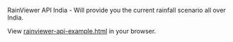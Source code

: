RainViewer API India - Will provide you the current rainfall scenario all over India.

View <a href="https://rainviewer.github.io/rainviewer-api-example/rainviewer-api-example.html">rainviewer-api-example.html</a> in your browser.

